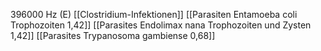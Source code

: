 396000 Hz (E)
[[Clostridium-Infektionen]]
[[Parasiten Entamoeba coli Trophozoiten 1,42]]
[[Parasites Endolimax nana Trophozoiten und Zysten 1,42]]
[[Parasites Trypanosoma gambiense 0,68]]